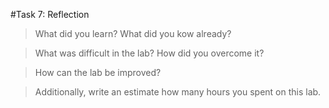 #Task 7: Reflection

> What did you learn? What did you kow already?

> What was difficult in the lab? How did you overcome it?

> How can the lab be improved?

> Additionally, write an estimate how many hours you spent on this lab.

